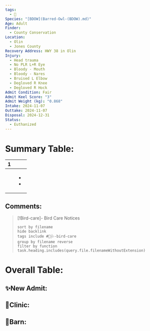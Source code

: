 ```yaml
---
tags:
  - 🦅
Species: "[BDOW](Barred-Owl-(BDOW).md)"
Age: Adult
Finder:
  - County Conservation
Location:
  - Olin
  - Jones County
Recovery Address: HWY 38 in Olin
Injury:
  - Head trauma
  - No PLR L+R Eye
  - Bloody - Mouth
  - Bloody - Nares
  - Bruised L Elbow
  - Degloved R Knee
  - Degloved R Hock
Admit Condition: Fair
Admit Keel Score: "3"
Admit Weight (kg): "0.868"
Intake: 2024-11-07
Outtake: 2024-11-07
Disposal: 2024-12-31
Status:
  - Euthanized
---
```


# Summary Table:

<div><table class="dataview table-view-table"><thead class="table-view-thead"><tr class="table-view-tr-header"><th class="table-view-th"><span></span><span class="dataview small-text">1</span></th><th class="table-view-th"><span></span></th></tr></thead><tbody class="table-view-tbody"><tr><td><span></span></td><td><ul class="dataview dataview-ul dataview-result-list-ul"><li class="dataview-result-list-li"><span></span></li><li class="dataview-result-list-li"><span></span></li></ul></td></tr></tbody></table></div>

## Comments:

> [!Bird-care]- Bird Care Notices
>   ```tasks 
>   sort by filename
>   hide backlink
>   tags include #🦅🩺-bird-care 
>   group by filename reverse
>   filter by function task.heading.includes(query.file.filenameWithoutExtension)
>   ```

# Overall Table:

## ✨New Admit:



## 🏥Clinic:



## 🏡Barn:


